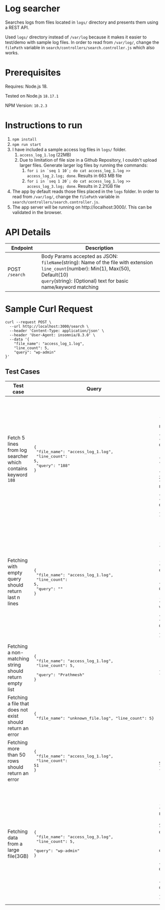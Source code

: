 # Log searcher

Searches logs from files located in `logs/` directory and presents them using a REST API. 

Used `logs/` directory instead of `/var/log` because it makes it easier to test/demo with sample log files. 
In order to read from `/var/log/`, change the `filePath` variable in `search/controllers/search.controller.js` which also works.

# Prerequisites
Requires: Node.js 18.

Tested on Node.js `18.17.1`

NPM Version: `10.2.3`

# Instructions to run

1. `npm install`
2. `npm run start`
3. I have included a sample access log files in `logs/` folder.
   1. `access_log_1.log` (22MB)
   2. Due to limitation of file size in a Github Repository, I couldn't upload larger files. Generate larger log files by running the commands: 
      1. ```for i in `seq 1 10`; do cat access_log_1.log >> access_log_2.log; done```. Results in 663 MB file
      2. ```for i in `seq 1 20`; do cat access_log_1.log >> access_log_3.log; done```. Results in 2.21GB file
4. The app by default reads those files placed in the `logs` folder. In order to read from `/var/log/`, change the `filePath` variable in `search/controllers/search.controller.js`.  
5. The app server will be running on http://localhost:3000/. This can be validated in the browser.

# API Details

| Endpoint       | Description                                                                                                                                                                                                          |
|----------------|----------------------------------------------------------------------------------------------------------------------------------------------------------------------------------------------------------------------|
| POST `/search` | Body Params accepted as JSON: <br> `fileName`(string): Name of the file with extension <br> `line_count`(number): Min(1), Max(50), Default(10) <br> `query`(string): (Optional) text for basic name/keyword matching |

# Sample Curl Request

```
curl --request POST \
  --url http://localhost:3000/search \
  --header 'Content-Type: application/json' \
  --header 'User-Agent: insomnia/8.3.0' \
  --data '{
	"file_name": "access_log_1.log",
	"line_count": 5,
	"query": "wp-admin"
}'
```

## Test Cases

| Test case                                                    | Query                                                                                                           | Result                                                                                                                                                                                                                                                                                                                                                                                                                                                                                                                                                                                                                                                                                                                                                                                                                                                                                                                                                                                                                                                                                                                                                                                                                                         |
|--------------------------------------------------------------|-----------------------------------------------------------------------------------------------------------------|------------------------------------------------------------------------------------------------------------------------------------------------------------------------------------------------------------------------------------------------------------------------------------------------------------------------------------------------------------------------------------------------------------------------------------------------------------------------------------------------------------------------------------------------------------------------------------------------------------------------------------------------------------------------------------------------------------------------------------------------------------------------------------------------------------------------------------------------------------------------------------------------------------------------------------------------------------------------------------------------------------------------------------------------------------------------------------------------------------------------------------------------------------------------------------------------------------------------------------------------|
| Fetch 5 lines from log searcher which contains keyword `188` | <pre>{ <br>  "file_name": "access_log_1.log",<br>  "line_count": 5,<br>  "query": "188" <br>} </pre>            | <pre> {<br> "data": [<br>    "65.162.188.151 - - [19/May/2024:02:07:13 -0500] "GET /search/tag/list HTTP/1.0" 200 4991 "http://williams.com/\" "Mozilla/5.0 (Windows CE; sl-SI; rv:1.9.0.20) Gecko/2020-04-18 21:26:55 Firefox/3.6.15"",<br>    "98.188.61.247 - - [18/May/2024:22:14:01 -0500] "POST /search/tag/list HTTP/1.0" 200 5010 "http://www.shields-jarvis.com/posts/categories/faq.jsp\" "Mozilla/5.0 (Macintosh; PPC Mac OS X 10_6_3; rv:1.9.3.20) Gecko/2023-04-18 23:34:30 Firefox/3.8"",<br>     "191.111.74.202 - - [18/May/2024:21:20:23 -0500] "DELETE /app/main/posts HTTP/1.0" 200 5024 "http://parsons.net/terms.htm\" "Opera/8.81.(X11; Linux i686; en-US) Presto/2.9.188 Version/12.00"",<br>     "92.144.188.217 - - [18/May/2024:12:00:37 -0500] "GET /list HTTP/1.0" 200 5014 "http://www.ramirez-morrison.com/list/author.php\" "Mozilla/5.0 (X11; Linux i686; rv:1.9.6.20) Gecko/2017-11-14 00:21:51 Firefox/3.6.9"",<br>    "188.10.248.90 - - [18/May/2024:11:07:11 -0500] "PUT /explore HTTP/1.0" 200 4969 "http://www.bryant-wilson.com/tag/app/terms.jsp\" "Mozilla/5.0 (Macintosh; U; Intel Mac OS X 10_8_5; rv:1.9.2.20) Gecko/2018-01-11 23:46:40 Firefox/3.6.10""<br>  ]<br>}                      </pre> |
| Fetching with empty query should return last n lines         | <pre>{ <br>  "file_name": "access_log_1.log",<br>  "line_count": 5,<br>  "query": "" <br>} </pre>               | <pre> {<br>  "data": [<br>    "255.216.250.250 - - [19/May/2024:03:34:45 -0500] \"POST /list HTTP/1.0\" 200 5099 \"http://www.rice-may.org/\" \"Mozilla/5.0 (Macintosh; U; Intel Mac OS X 10_8_4) AppleWebKit/5341 (KHTML, like Gecko) Chrome/15.0.863.0 Safari/5341\"",<br>    "106.89.252.231 - - [19/May/2024:03:32:14 -0500] \"GET /wp-admin HTTP/1.0\" 404 4953 \"http://wright.info/explore/privacy/\" \"Mozilla/5.0 (X11; Linux x86_64) AppleWebKit/5331 (KHTML, like Gecko) Chrome/13.0.894.0 Safari/5331\"",<br>    "140.120.218.23 - - [19/May/2024:03:29:12 -0500] \"GET /wp-admin HTTP/1.0\" 200 4839 \"http://www.white.com/privacy/\" \"Mozilla/5.0 (Windows NT 6.1; en-US; rv:1.9.0.20) Gecko/2023-08-05 03:24:21 Firefox/14.0\"",<br>    "187.146.222.0 - - [19/May/2024:03:26:38 -0500] \"DELETE /wp-content HTTP/1.0\" 404 5042 \"http://www.haas.biz/about/\" \"Opera/8.20.(X11; Linux x86_64; en-US) Presto/2.9.181 Version/11.00\"",<br>    "148.0.168.100 - - [19/May/2024:03:24:10 -0500] \"GET /explore HTTP/1.0\" 200 5057 \"http://shelton.com/post.php\" \"Mozilla/5.0 (Macintosh; PPC Mac OS X 10_7_0; rv:1.9.2.20) Gecko/2016-09-17 10:26:23 Firefox/3.8\""<br>  ]<br>}                                    </pre> |
| Fetching a non-matching string should return empty list      | <pre>{ <br>  "file_name": "access_log_1.log",   <br>  "line_count": 5,  <br>  "query": "Prathmesh" <br>} </pre> | <pre> {<br>  "data": []<br>}                                                                                                                                                                                                                                                                                                                                                                                                                                                                                                                                                                                                                                                                                                                                                                                                                                                                                                                                                                                                                                                                                                                                                                                                            </pre> |
| Fetching a file that does not exist should return an error   | <pre>{ <br>  "file_name": "unknown_file.log",  "line_count": 5} </pre>                                          | <pre> {<br>  "error": "File does not exist"}                                                                                                                                                                                                                                                                                                                                                                                                                                                                                                                                                                                                                                                                                                                                                                                                                                                                                                                                                                                                                                                                                                                                                                                            </pre> |
| Fetching more than 50 rows should return an error            | <pre>{ <br>  "file_name": "access_log_1.log",<br>  "line_count": 51<br>} </pre>                                 | <pre> {<br>  "error": "\"line_count\" must be less than or equal to 50"<br>}                                                                                                                                                                                                                                                                                                                                                                                                                                                                                                                                                                                                                                                                                                                                                                                                                                                                                                                                                                                                                                                                                                                                                            </pre> |
| Fetching data from a large file(3GB)                         | <pre>{<br>  "file_name": "access_log_3.log",<br>  "line_count": 5,<br>  "query": "wp-admin"<br>} </pre>         | <pre> {<br>  "data": [<br>     "188.47.141.133 - - [26/Apr/2034:07:21:07 -0500] \"GET /wp-admin HTTP/1.0\" 200 4985 \"http://spencer.com/privacy.html\" \"Mozilla/5.0 (Windows 98; sl-SI; rv:1.9.1.20) Gecko/2020-04-11 04:26:28 Firefox/4.0\"",<br>     "89.182.36.4 - - [26/Apr/2034:07:12:55 -0500] \"DELETE /wp-admin HTTP/1.0\" 301 4973 \"http://sanchez.com/post.html\" \"Mozilla/5.0 (Windows 98; Win 9x 4.90; en-US; rv:1.9.0.20) Gecko/2016-04-16 16:39:06 Firefox/11.0\"",<br>     "114.146.171.14 - - [26/Apr/2034:07:05:03 -0500] \"GET /wp-admin HTTP/1.0\" 200 5042 \"http://www.finley.com/\" \"Mozilla/5.0 (Macintosh; Intel Mac OS X 10_8_7) AppleWebKit/5320 (KHTML, like Gecko) Chrome/15.0.872.0 Safari/5320\"",<br>     "197.138.26.56 - - [26/Apr/2034:07:03:24 -0500] \"GET /wp-admin HTTP/1.0\" 200 4948 \"http://www.duarte.com/terms/\" \"Mozilla/5.0 (Macintosh; Intel Mac OS X 10_8_6; rv:1.9.4.20) Gecko/2015-06-29 12:55:50 Firefox/3.6.3\"",<br>     "254.47.33.129 - - [26/Apr/2034:04:42:53 -0500] \"GET /wp-admin HTTP/1.0\" 200 5018 \"http://www.powell-henry.biz/app/about.htm\" \"Mozilla/5.0 (Windows NT 6.0) AppleWebKit/5332 (KHTML, like Gecko) Chrome/13.0.801.0 Safari/5332\""<br>  ]<br>} </pre> |